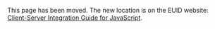 This page has been moved. The new location is on the EUID website: [Client-Server Integration Guide for JavaScript](https://euid.eu/docs/guides/integration-javascript-client-server).

